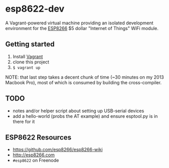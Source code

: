 esp8622-dev
===========

A Vagrant-powered virtual machine providing an isolated development
environment for the [ESP8266](https://github.com/esp8266/esp8266-wiki) $5
dollar "Internet of Things" WiFi module.

## Getting started

1. Install [Vagrant](https://www.vagrantup.com/)
2. clone this project
3. `$ vagrant up`

NOTE: that last step takes a decent chunk of time (~30 minutes on my 2013
Macbook Pro), most of which is consumed by building the cross-compiler.

## TODO

- notes and/or helper script about setting up USB-serial devices
- add a hello-world (probs the AT example) and ensure esptool.py is in
there for it

## ESP8622 Resources

- https://github.com/esp8266/esp8266-wiki
- http://esp8266.com
- `#esp8622` on Freenode

